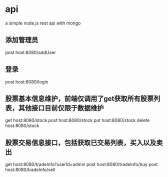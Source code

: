 # api
a simple node.js rest api with mongo

## 添加管理员
post     host:8080/addUser

## 登录
post     host:8080/login

## 股票基本信息维护，前端仅调用了get获取所有股票列表，其他接口目前仅限于数据维护
get      host:8080/stock
post     host:8080/stock
put      host:8080/stock
delete   host:8080/stock

## 股票交易信息接口，包括获取已交易列表，买入以及卖出
get      host:8080/tradeInfo?userId=admin
post     host:8080/tradeInfo/buy
post     host:8080/tradeInfo/sell    
